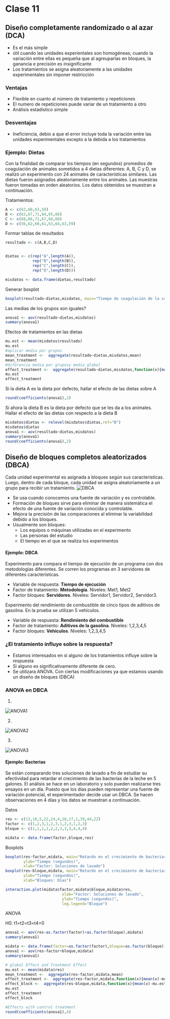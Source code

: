 # Clase 11

## Diseño completamente randomizado o al azar (DCA)
- Es el más simple
- útil cuando las unidades experientales son homogéneas; cuando la variación entre ellas es pequeña que al agreuparlas en bloques, la ganancia e precisión es insignificante
- Los tratamientos se asigna aleatoriamente a las unidades experimentales sin imponer restricción

### Ventajas
- Flexible en cuanto al número de tratamiento y repeticiones
- El numero de repeticiones puede variar de un tratamiento a otro
- Análisis estadístico simple

### Desventajas
- Ineficiencia, debio a  que el error incluye toda la variación entre las unidades experimentales excepto a la debida a los tratamientos


### Ejemplo: Dietas

Con la finalidad de comparar los tiempos (en segundos) promedios de
coagulación de animales sometidos a 4 dietas diferentes: A, B, C y D, se
realizó un experimento con 24 animales de características similares. Las
dietas fueron asignados aleatoriamente entre los animales. Las muestras
fueron tomadas en orden aleatorios. Los datos obtenidos se muestran a
continuación.

Tratamientos:
``` R
A <- c(62,60,63,59)
B <- c(63,67,71,64,65,66)
C <- c(68,66,71,67,68,68)
D <- c(56,62,60,61,63,64,63,59)
```

Formar tablas de resultados
``` R
resultado <- c(A,B,C,D)


dietas <- c(rep("A",length(A)),
            rep("B",length(B)),
            rep("C",length(C)),
            rep("D",length(D)))

misdatos <- data.frame(dietas,resultado)
```

Generar boxplot
``` R
boxplot(resultado~dietas,misdatos, main="Tiempo de coagulación de la sangre segun dieta", ylab="Tiempo (segundos)")
```

Las medias de los grupos son iguales?
``` R
anova1 <- aov(resultado~dietas,misdatos)
summary(anova1)
```

Efectos de tratamientos en las dietas
``` R
mu.est <- mean(misdatos$resultado)
mu.est
#aplicar media por grupos
mean_treatment <-  aggregate(resultado~dietas,misdatos,mean)
mean_treatment
#diferencia media por gruposy media global
effect_treatment <-  aggregate(resultado~dietas,misdatos,function(x){mean(x)-mu.est})
mu.est
effect_treatment
```

Si la dieta A es la dieta por defecto, hallar el efecto de las dietas sobre A
``` R
round(coefficients(anova1),2)
```

Si ahora la dieta B es la dieta por defecto que se les da a los animales.
Hallar el efecto de las dietas con respecto a la dieta B
``` R
misdatos$dietas <- relevel(misdatos$dietas,ref="B")
misdatos$dietas
anova1 <- aov(resultado~dietas,misdatos)
summary(anova1)
round(coefficients(anova1),2)
```

## Diseño de bloques completos aleatorizados (DBCA)

Cada unidad experimental es asignada a bloques según sus características.
Luego, dentro de cada bloque, cada unidad se asigna aleatoriamente a un grupo para recibir un tratamiento.
![DBCA](src/dbca.png)

- Se usa cuando conocemos una fuente de variación y es controlable.
- Formación de bloques sirve para eliminar de manera sistemática el efecto de una fuente de variación conocida y controlable.
- Mejora la precisión de las comparaciones al eliminar la variabilidad debido a los bloques.
- Usualmente son bloques:
  - Los equipos o máquinas utilizadas en el experimento
  - Las personas del estudio
  - El tiempo en el que se realiza los experimentos

#### Ejemplo: DBCA

Experimento para compara el tiempo de ejecución de un programa con dos
metodologías diferentes. Se corren los programas en 3 servidores de
diferentes características.
  - Variable de respuesta: **Tiempo de ejecución**
  - Factor de tratamiento: **Metodología**. Niveles: Met1, Met2
  - Factor bloques: **Servidores**. Niveles: Servidor1, Servidor2, Servidor3.

Experimento del rendimiento de combustible de cinco tipos de aditivos de
gasolina. En la prueba se utilizan 5 vehículos.
  - Variable de respuesta: **Rendimiento del combustible**
  - Factor de tratamiento: **Aditivos de la gasolina**. Niveles: 1,2,3,4,5
  - Factor bloques: **Vehículos**. Niveles: 1,2,3,4,5

### ¿El tratamiento influye sobre la respuesta?

- Estamos interesados en si alguno de los tratamientos influye sobre la respuesta
- Si alguno es significativamente diferente de cero.
- Se utilizara ANOVA. Con ciertas modificaciones ya que estamos usando un diseño de bloques (DBCA)

### ANOVA en DBCA

1.
![ANOVA1](src/ANOVA1.png)

2.
![ANOVA2](src/ANOVA2.png)

3.
![ANOVA3](src/ANOVA3.png)

#### Ejemplo: Bacterias

Se están comparando tres soluciones de lavado a fin de estudiar su
efectividad para retardar el crecimiento de las bacterias de la leche en 5
galones. El análisis se hace en un laboratorio y solo pueden realizarse tres
ensayos en un día. Puesto que los días pueden representar una fuente de
variación potencial, el experimentador decide usar un DBCA. Se hacen
observaciones en 4 días y los datos se muestran a continuación.

Datos
``` R
res <- c(13,16,5,22,24,4,18,17,1,39,44,22)
factor <- c(1,2,3,1,2,3,1,2,3,1,2,3)
bloque <- c(1,1,1,2,2,2,3,3,3,4,4,4)

midata <- data.frame(factor,bloque,res)
```
Boxplots
``` R
boxplot(res~factor,midata, main="Retardo en el crecimiento de bacterias",
        ylab="Tiempo (segundos)",
        xlab="Factor: Soluciones de lavado")
boxplot(res~bloque,midata, main="Retardo en el crecimiento de bacterias",
        ylab="Tiempo (segundos)",
        xlab="Bloques: Días")

interaction.plot(midata$factor,midata$bloque,midata$res,
                         xlab="Factor: Soluciones de lavado",
                         ylab="Tiempo (segundos)",
                         leg.legend="Bloque")
```

ANOVA

H0: t1=t2=t3=t4=0

``` R
anova1 <- aov(res~as.factor(factor)+as.factor(bloque),midata)
summary(anova1)
```

``` R
midata <- data.frame(factor=as.factor(factor),bloque=as.factor(bloque),res)
anova1 <- aov(res~factor+bloque,midata)
summary(anova1)

# global Effect and Treatment Effect
mu.est <- mean(midata$res)
mean_treatment <-  aggregate(res~factor,midata,mean)
effect_treatment <-  aggregate(res~factor,midata,function(x){mean(x)-mu.est})
effect_block <-  aggregate(res~bloque,midata,function(x){mean(x)-mu.est})
mu.est
effect_treatment
effect_block

#Effects with control treatment
round(coefficients(anova1),4)

```
